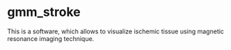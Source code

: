 # gmm_stroke
This is a software, which allows to visualize ischemic tissue using magnetic resonance imaging technique.
